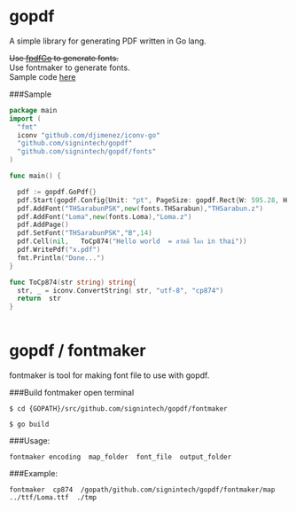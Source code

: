 gopdf
=====

A simple library for generating PDF written in Go lang.

<strike>Use [fpdfGo](https://github.com/signintech/fpdfGo) to generate fonts.</strike><br />
Use fontmaker to generate fonts.<br />
Sample code [here](https://github.com/oneplus1000/gopdfusecase) 


###Sample
  ```go
  package main
  import (
	"fmt"
	iconv "github.com/djimenez/iconv-go"
	"github.com/signintech/gopdf"
	"github.com/signintech/gopdf/fonts"
  )

  func main() {

	pdf := gopdf.GoPdf{}
	pdf.Start(gopdf.Config{Unit: "pt", PageSize: gopdf.Rect{W: 595.28, H: 841.89}}) //A4
	pdf.AddFont("THSarabunPSK",new(fonts.THSarabun),"THSarabun.z")
	pdf.AddFont("Loma",new(fonts.Loma),"Loma.z")
	pdf.AddPage()
	pdf.SetFont("THSarabunPSK","B",14)
	pdf.Cell(nil,   ToCp874("Hello world  = สวัสดี โลก in thai"))
	pdf.WritePdf("x.pdf")
	fmt.Println("Done...")
  }

  func ToCp874(str string) string{
	str, _ = iconv.ConvertString( str, "utf-8", "cp874") 
	return  str
  }
	
  ```
	
gopdf / fontmaker
======
fontmaker is tool for making font file to use with gopdf.

###Build fontmaker
  open terminal 
  ```
  $ cd {GOPATH}/src/github.com/signintech/gopdf/fontmaker

  $ go build
  ```
###Usage:
  ```
  fontmaker encoding  map_folder  font_file  output_folder
  ```
###Example:
  ```
  fontmaker  cp874  /gopath/github.com/signintech/gopdf/fontmaker/map   ../ttf/Loma.ttf  ./tmp 
  ```

